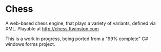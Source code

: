 Chess
=====

A web-based chess engine, that plays a variety of variants, defined via XML.
Playable at http://chess.ftwinston.com

This is a work in progress, being ported from a "99% complete" C# windows forms project.